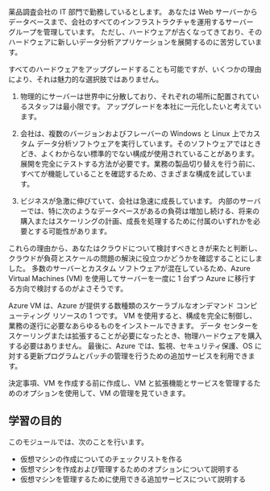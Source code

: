 薬品調査会社の IT 部門で勤務しているとします。 あなたは Web サーバーからデータベースまで、会社のすべてのインフラストラクチャを運用するサーバー グループを管理しています。 ただし、ハードウェアが古くなってきており、そのハードウェアに新しいデータ分析アプリケーションを展開するのに苦労しています。

すべてのハードウェアをアップグレードすることも可能ですが、いくつかの理由により、それは魅力的な選択肢ではありません。

1. 物理的にサーバーは世界中に分散しており、それぞれの場所に配置されているスタッフは最小限です。 アップグレードを本社に一元化したいと考えています。

1. 会社は、複数のバージョンおよびフレーバーの Windows と Linux 上でカスタム データ分析ソフトウェアを実行しています。そのソフトウェアではときどき、よくわからない標準的でない構成が使用されていることがあります。 展開を完全にテストする方法が必要です。業務の製品切り替えを行う前に、すべてが機能していることを確認するため、さまざまな構成を試しています。

1. ビジネスが急激に伸びていて、会社は急速に成長しています。 内部のサーバーでは、特に次のようなデータベースがあるの負荷は増加し続ける、将来の購入またはスケーリングの計画、成長を処理するために付属のいずれかを必要とする可能性があります。

これらの理由から、あなたはクラウドについて検討すべきときが来たと判断し、クラウドが負荷とスケールの問題の解決に役立つかどうかを確認することにしました。 多数のサーバーとカスタム ソフトウェアが混在しているため、Azure Virtual Machines (VM) を使用してサーバーを一度に 1 台ずつ Azure に移行する方向で検討するのがよさそうです。

Azure VM は、Azure が提供する数種類のスケーラブルなオンデマンド コンピューティング リソースの 1 つです。 VM を使用すると、構成を完全に制御し、業務の遂行に必要なあらゆるものをインストールできます。 データ センターをスケーリングまたは拡張することが必要になったとき、物理ハードウェアを購入する必要はありません。 最後に、Azure では、監視、セキュリティ保護、OS に対する更新プログラムとパッチの管理を行うための追加サービスを利用できます。

決定事項、VM を作成する前に作成し、VM と拡張機能とサービスを管理するためのオプションを使用して、VM の管理を見ていきます。

## <a name="learning-objectives"></a>学習の目的

このモジュールでは、次のことを行います。

- 仮想マシンの作成についてのチェックリストを作る
- 仮想マシンを作成および管理するためのオプションについて説明する
- 仮想マシンを管理するために使用できる追加サービスについて説明する
